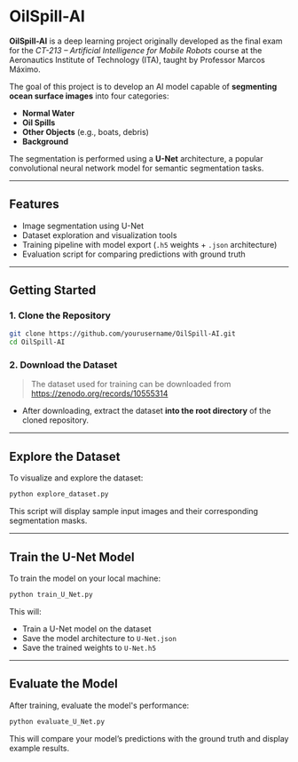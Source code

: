 # OilSpill-AI

**OilSpill-AI** is a deep learning project originally developed as the final exam for the *CT-213 – Artificial Intelligence for Mobile Robots* course at the Aeronautics Institute of Technology (ITA), taught by Professor Marcos Máximo.

The goal of this project is to develop an AI model capable of **segmenting ocean surface images** into four categories:

- **Normal Water**  
- **Oil Spills**  
- **Other Objects** (e.g., boats, debris)  
- **Background**

The segmentation is performed using a **U-Net** architecture, a popular convolutional neural network model for semantic segmentation tasks.

---

## Features

- Image segmentation using U-Net  
- Dataset exploration and visualization tools  
- Training pipeline with model export (`.h5` weights + `.json` architecture)  
- Evaluation script for comparing predictions with ground truth  

---

## Getting Started

### 1. Clone the Repository

```bash
git clone https://github.com/yourusername/OilSpill-AI.git
cd OilSpill-AI
```

### 2. Download the Dataset

> The dataset used for training can be downloaded from https://zenodo.org/records/10555314

- After downloading, extract the dataset **into the root directory** of the cloned repository.

---

## Explore the Dataset

To visualize and explore the dataset:

```bash
python explore_dataset.py
```

This script will display sample input images and their corresponding segmentation masks.

---

## Train the U-Net Model

To train the model on your local machine:

```bash
python train_U_Net.py
```

This will:

- Train a U-Net model on the dataset  
- Save the model architecture to `U-Net.json`  
- Save the trained weights to `U-Net.h5`

---

## Evaluate the Model

After training, evaluate the model's performance:

```bash
python evaluate_U_Net.py
```

This will compare your model’s predictions with the ground truth and display example results.

